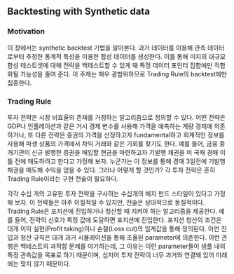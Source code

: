 ## Backtesting with Synthetic data

### Motivation

이 장에서는 synthetic backtest 기법을 알아본다. 과거 데이터를 이용해 관측 데이터로부터 추정한 통계적 특성을 이용한 합성 데이터를 생성한다.
이를 통해 미지의 대규모 합성 테스트셋에 대해 전략을 백테스트할 수 있게 돼 특정 데이터 포인터 집합에만 적합화될 가능성을 줄여 준다.
이 주제는 매우 광범위하므로 Trading Rule의 backtest에만 집중한다.

### Trading Rule

투자 전략은 시장 비효율의 존재를 가정하는 알고리즘으로 정의할 수 있다. 어떤 전략은 GDP나 인플레이션과 같은 거시 경제 변수를 사용해 가격을 예측하는 계량 경제에 의존하거나,
또 다른 전략은 증권의 가격을 산정하고자 fundamental하고 회계적인 정보를 사용해 파생 상품의 가격에서 차익 거래와 같은 기회를 찾기도 한다.
예를 들어, 금융 중개기관이 신규 발행한 증권을 매입할 현금을 마련하고자 기발행 채권을 미 국채 경매 이틀 전에 매도하려고 한다고 가정해 보자.
누군가는 이 정보를 통해 경매 3일전에 기발행 채권을 매도해 수익을 얻을 수 있다. 그러나 어떻게 할 것인가?
각 투자 전략은 흔히 Trading Rule이라는 구현 전술이 필요하다.

각각 수십 개의 고유한 투자 전략을 구사하는 수십개의 헤지 펀드 스타일이 있다고 가정해 보자. 이 전략들은 아주 이질적일 수 있지만, 전술은 상대적으로 동질적이다.
Trading Rule은 포지션에 진입하거나 청산할 때 지켜야 하는 알고리즘을 제공한다. 예를 들어, 전략의 신호가 특정 값에 도달하면 포지션에 진입한다.
포지션 청산의 조건은 대개 이익 실현(Profit taking)이나 손절(Loss cut)의 임계값을 통해 정의된다. 이런 진입과 청산 규칙은 대개 과거 시뮬레이션을 통해 조율된 parameter에 의존한다.
이런 관행은 백테스트의 과적합 문제를 야기하는데, 그 이유는 이런 parameter들이 샘플 내의 특정 관측값을 목표로 하기 때문이며, 심지어 투자 전략이 너무 과거와 연결돼 있어 미래에는 맞지 않기 때문이다.

